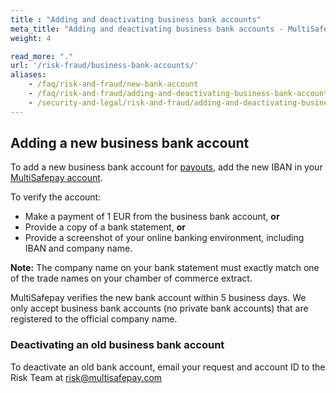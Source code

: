 ```yaml
---
title : "Adding and deactivating business bank accounts"
meta_title: "Adding and deactivating business bank accounts - MultiSafepay Docs"
weight: 4

read_more: "."
url: '/risk-fraud/business-bank-accounts/'
aliases:
    - /faq/risk-and-fraud/new-bank-account
    - /faq/risk-and-fraud/adding-and-deactivating-business-bank-accounts
    - /security-and-legal/risk-and-fraud/adding-and-deactivating-business-bank-accounts/
---
```

## Adding a new business bank account
To add a new business bank account for [payouts](/account/payouts/), add the new IBAN in your [MultiSafepay account](https://merchant.multisafepay.com).

To verify the account:

- Make a payment of 1 EUR from the business bank account, **or**
- Provide a copy of a bank statement, **or**
- Provide a screenshot of your online banking environment, including IBAN and company name. 

**Note:** The company name on your bank statement must exactly match one of the trade names on your chamber of commerce extract.

MultiSafepay verifies the new bank account within 5 business days. We only accept business bank accounts (no private bank accounts) that are registered to the official company name. 

### Deactivating an old business bank account
To deactivate an old bank account, email your request and account ID to the Risk Team at <risk@multisafepay.com>
